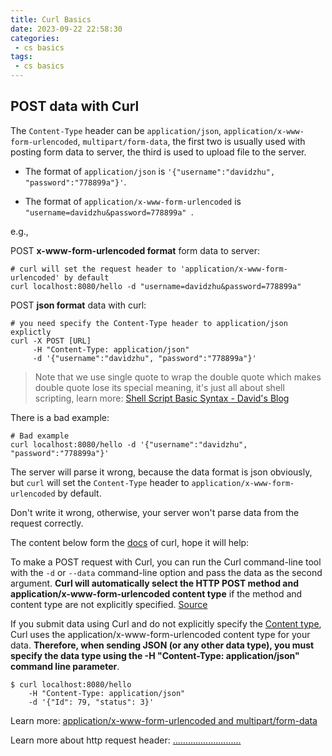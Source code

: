 ```yaml
---
title: Curl Basics
date: 2023-09-22 22:58:30
categories:
 - cs basics
tags:
 - cs basics
---
```


## POST data with Curl

The `Content-Type` header can be `application/json`, `application/x-www-form-urlencoded`, `multipart/form-data`, the first two is usually used with posting form data to server, the third is used to upload file to the server.

- The format of `application/json` is `'{"username":"davidzhu", "password":"778899a"}'`. 

- The format of `application/x-www-form-urlencoded` is `"username=davidzhu&password=778899a" `. 

e.g., 

POST **x-www-form-urlencoded format** form data to server:

```shell
# curl will set the request header to 'application/x-www-form-urlencoded' by default
curl localhost:8080/hello -d "username=davidzhu&password=778899a" 
```

POST **json format** data with curl:

```shell
# you need specify the Content-Type header to application/json explictly
curl -X POST [URL]
     -H "Content-Type: application/json" 
     -d '{"username":"davidzhu", "password":"778899a"}'
```

> Note that we use single quote to wrap the double quote which makes double quote lose its special meaning, it's just all about shell scripting, learn more: [Shell Script Basic Syntax - David's Blog](https://davidzhu.xyz/post/linux/002-bash-basics/#5-quotes)

There is a bad example:

```shell
# Bad example
curl localhost:8080/hello -d '{"username":"davidzhu", "password":"778899a"}'
```

The server will parse it wrong, because the data format is json obviously, but `curl` will set the `Content-Type` header to `application/x-www-form-urlencoded` by default. 

Don't write it wrong, otherwise, your server won't parse data from the request correctly. 

The content below form the [docs](https://reqbin.com/req/c-dwjszac0/curl-post-json-example) of curl, hope it will help:

To make a POST request with Curl, you can run the Curl command-line tool with the `-d` or `--data` command-line option and pass the data as the second argument. **Curl will automatically select the HTTP POST method and application/x-www-form-urlencoded content type** if the method and content type are not explicitly specified. [Source](https://reqbin.com/req/c-g5d14cew/curl-post-example) 

If you submit data using Curl and do not explicitly specify the [Content type](https://reqbin.com/req/c-woh4qwov/curl-content-type), Curl uses the application/x-www-form-urlencoded content type for your data. **Therefore, when sending JSON (or any other data type), you must specify the data type using the -H "Content-Type: application/json" command line parameter**.

```shell
$ curl localhost:8080/hello 
    -H "Content-Type: application/json"
    -d '{"Id": 79, "status": 3}'  
```

Learn more: [application/x-www-form-urlencoded and multipart/form-data](https://javarevisited.blogspot.com/2017/06/difference-between-applicationx-www-form-urlencoded-vs-multipart-form-data.html) 

Learn more about http request header: [...........................]()

